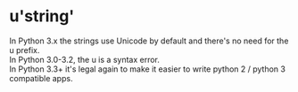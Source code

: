 # u'string'

In Python 3.x the strings use Unicode by default and there's no need for the u prefix.  
In Python 3.0-3.2, the u is a syntax error.  
In Python 3.3+ it's legal again to make it easier to write python 2 / python 3 compatible apps.  


